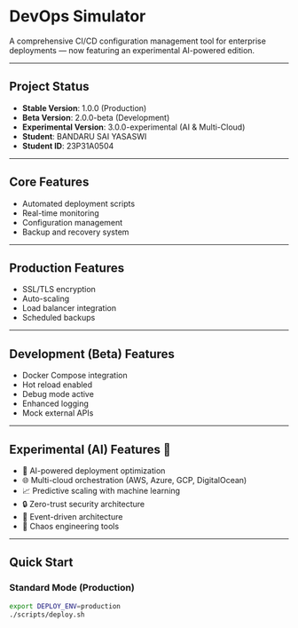 # DevOps Simulator

A comprehensive CI/CD configuration management tool for enterprise deployments — now featuring an experimental AI-powered edition.

---

## Project Status
- **Stable Version**: 1.0.0 (Production)
- **Beta Version**: 2.0.0-beta (Development)
- **Experimental Version**: 3.0.0-experimental (AI & Multi-Cloud)
- **Student**: BANDARU SAI YASASWI
- **Student ID**: 23P31A0504

---

## Core Features
- Automated deployment scripts  
- Real-time monitoring  
- Configuration management  
- Backup and recovery system  

---

## Production Features
- SSL/TLS encryption  
- Auto-scaling  
- Load balancer integration  
- Scheduled backups  

---

## Development (Beta) Features
- Docker Compose integration  
- Hot reload enabled  
- Debug mode active  
- Enhanced logging  
- Mock external APIs  

---

## Experimental (AI) Features 🚀
- 🤖 AI-powered deployment optimization  
- 🌐 Multi-cloud orchestration (AWS, Azure, GCP, DigitalOcean)  
- 📈 Predictive scaling with machine learning  
- 🔒 Zero-trust security architecture  
- 🌊 Event-driven architecture  
- 🎯 Chaos engineering tools  

---

## Quick Start

### Standard Mode (Production)
```bash
export DEPLOY_ENV=production
./scripts/deploy.sh
